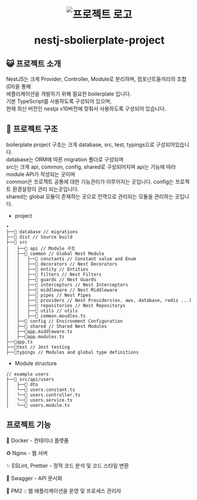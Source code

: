 <h1 align="center">
<br>
  <img src="https://d33wubrfki0l68.cloudfront.net/2e87d126358935e3c9984030c481fc79197e3daa/support.b363d5ad.png" alt="프로젝트 로고" />
  <br>
    <br>
  nestj-sbolierplate-project
  <br>
</h1>

## 😺 프로젝트 소개

NestJS는 크게 Provider, Controller, Module로 분리하며, 컴포넌트들끼리의 조합(DI)을 통해 <br> 
애플리케이션을 개발하기 위해 필요한 boilerplate 입니다. <br>
기본 TypeScript를 사용하도록 구성되어 있으며, <br>
현재 최신 버전인 nestjs v10버전에 맞춰서 사용하도록 구성되어 있습니다. <br>

##  📂  프로젝트 구조
boilerplate project 구조는 크게 database, src, test, typings으로 구성되어있습니다.<br>
database는 ORM에 따른 migration 폴더로 구성되며 <br>
src는 크게 api, common, config, shared로 구성되어지며 api는 기능에 따라 module API가 작성되는 곳이며 <br>
common은 프로젝트 공통에 대한 기능관리가 이루어지는 곳입니다.
config는 프로젝트 환경설정이 관리 되는곳입니다. <br>
shared는 global 모듈이 존재하는 곳으로 전역으로 관리되는 모듈을 관리하는 곳입니다.

- project
```
•
├──📁 database // migrations
├──📁 dist // Source build
├──📁 src
│   ├──📁 api // Module 구조 
│   ├──📁 common // Global Nest Module
│   │   ├──📁 constants // Constant value and Enum
│   │   ├──📁 decorators // Nest Decorators
│   │   ├──📁 entity // Entities
│   │   ├──📁 filters // Nest Filters
│   │   ├──📁 guards // Nest Guards
│   │   ├──📁 interceptors // Nest Interceptors
│   │   ├──📁 middleware // Nest Middleware
│   │   ├──📁 pipes // Nest Pipes
│   │   ├──📁 providers // Nest Providers(ex. aws, database, redis ...)
│   │   ├──📁 repositories // Nest Repositorys
│   │   ├──📁 utils // utils
│   │   ├──📄 common.moudles.ts    
│   ├──📁 config // Environment Configuration
│   ├──📁 shared // Shared Nest Modules
│   ├──📄app.middleware.ts
│   ├──📄app.modules.ts
├──📄app.ts
├──📁test // Jest testing
├──📁typings // Modules and global type definitions

```

- Module structure
```
// example users
├──📁 src/api/users
│   ├──📁 dto
│   └──📄 users.constant.ts
│   └──📄 users.controller.ts
│   └──📄 users.service.ts
│   └──📄 users.module.ts
```

## 프로젝트 기능
🐳 Docker  - 컨테이너 플랫폼

♻️ Nginx - 웹 서버

✨ ESLint, Prettier - 정적 코드 분석 및 코드 스타일 변환

📗 Swagger -  API 문서화

🔮 PM2 :: 웹 애플리케이션을 운영 및 프로세스 관리자
